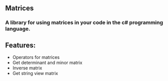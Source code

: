 ## Matrices
### A library for using matrices in your code in the c# programming language.
## Features:
* Operators for matrices
* Get determinant and minor matrix
* Inverse matrix
* Get string view matrix
